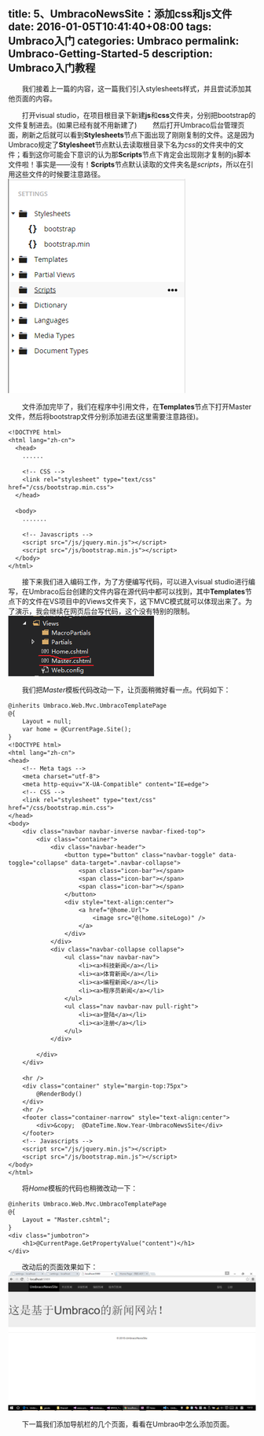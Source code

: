 title: 5、UmbracoNewsSite：添加css和js文件
date: 2016-01-05T10:41:40+08:00
tags: Umbraco入门
categories: Umbraco
permalink: Umbraco-Getting-Started-5
description: Umbraco入门教程
---
　　我们接着上一篇的内容，这一篇我们引入stylesheets样式，并且尝试添加其他页面的内容。

　　打开visual studio，在项目根目录下新建**js**和**css**文件夹，分别把bootstrap的文件复制进去。(如果已经有就不用新建了)
　　然后打开Umbraco后台管理页面，刷新之后就可以看到**Stylesheets**节点下面出现了刚刚复制的文件。这是因为Umbraco规定了**Stylesheet**节点默认去读取根目录下名为*css*的文件夹中的文件；看到这你可能会下意识的认为那**Scripts**节点下肯定会出现刚才复制的js脚本文件啦！事实是——没有！**Scripts**节点默认读取的文件夹名是*scripts*，所以在引用这些文件的时候要注意路径。<!--more-->
![](/image/umbraco/backoffice19.png)

　　文件添加完毕了，我们在程序中引用文件，在**Templates**节点下打开Master文件，然后将bootstrap文件分别添加进去(这里需要注意路径)。
```
<!DOCTYPE html>
<html lang="zh-cn">
  <head>
    ......
    
    <!-- CSS -->
    <link rel="stylesheet" type="text/css" href="/css/bootstrap.min.css">
  </head>

  <body>
    .......
    
    <!-- Javascripts -->
    <script src="/js/jquery.min.js"></script>
    <script src="/js/bootstrap.min.js"></script>
  </body>
</html>
```

　　接下来我们进入编码工作，为了方便编写代码，可以进入visual studio进行编写，在Umbraco后台创建的文件内容在源代码中都可以找到，其中**Templates**节点下的文件在VS项目中的Views文件夹下，这下MVC模式就可以体现出来了。为了演示，我会继续在网页后台写代码，这个没有特别的限制。
![](/image/umbraco/backoffice20.png)

　　我们把*Master*模板代码改动一下，让页面稍微好看一点。代码如下：
```
@inherits Umbraco.Web.Mvc.UmbracoTemplatePage
@{
    Layout = null;
    var home = @CurrentPage.Site();
}
<!DOCTYPE html>
<html lang="zh-cn">
<head>
    <!-- Meta tags -->
    <meta charset="utf-8">
    <meta http-equiv="X-UA-Compatible" content="IE=edge">
    <!-- CSS -->
    <link rel="stylesheet" type="text/css" href="/css/bootstrap.min.css">
</head>
<body>
    <div class="navbar navbar-inverse navbar-fixed-top">
        <div class="container">
            <div class="navbar-header">
                <button type="button" class="navbar-toggle" data-toggle="collapse" data-target=".navbar-collapse">
                    <span class="icon-bar"></span>
                    <span class="icon-bar"></span>
                    <span class="icon-bar"></span>
                </button>
                <div style="text-align:center">
                    <a href="@home.Url">
                        <image src="@(home.siteLogo)" />
                    </a>
                </div>
            </div>
            <div class="navbar-collapse collapse">
                <ul class="nav navbar-nav">
                    <li><a>科技新闻</a></li>
                    <li><a>体育新闻</a></li>
                    <li><a>编程新闻</a></li>
                    <li><a>程序员新闻</a></li>
                </ul>
                <ul class="nav navbar-nav pull-right">
                    <li><a>登陆</a></li>
                    <li><a>注册</a></li>
                </ul>
            </div>

        </div>
    </div>

    <hr />
    <div class="container" style="margin-top:75px">
        @RenderBody()
    </div>
    <hr />
    <footer class="container-narrow" style="text-align:center">
        <div>&copy;  @DateTime.Now.Year-UmbracoNewsSite</div>
    </footer>
    <!-- Javascripts -->
    <script src="/js/jquery.min.js"></script>
    <script src="/js/bootstrap.min.js"></script>
</body>
</html>
```

　　将*Home*模板的代码也稍微改动一下：
```
@inherits Umbraco.Web.Mvc.UmbracoTemplatePage
@{
    Layout = "Master.cshtml";
}
<div class="jumbotron">
    <h1>@CurrentPage.GetPropertyValue("content")</h1>
</div>

```
　　改动后的页面效果如下：
![](/image/umbraco/backoffice21.png)

　　下一篇我们添加导航栏的几个页面，看看在Umbrao中怎么添加页面。